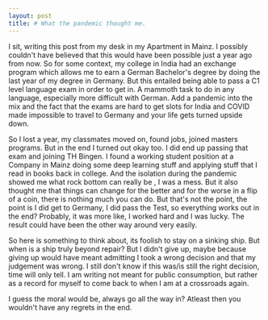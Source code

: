 ```yaml
---
layout: post
title: # What the pandemic thought me.
---
```


I sit, writing this post from my desk in my Apartment in Mainz. I possibly couldn't have believed that this would have been possible just a year ago from now. So for some context, my college in India had an exchange program which allows me to earn a German Bachelor's degree by doing the last year of my degree in Germany. But this entailed being able to pass a C1 level language exam in order to get in.  A mammoth task to do in any language, especially more difficult with German. Add a pandemic into the mix and the fact that the exams are hard to get slots for India and COVID made impossible to travel to Germany and your life gets turned upside down. 



So I lost a year, my classmates moved on, found jobs, joined masters programs. But in the end I turned out okay too. I did end up passing that exam and joining TH Bingen. I found a working student position at a Company in Mainz doing some deep learning stuff and applying stuff that I read in books back in college. And the isolation during the pandemic showed me what rock bottom can really be , I was a mess. But it also thought me that things can change for the better and for the worse in a flip of a coin, there is nothing much you can do. But that's not the point, the point is I did get to Germany, I did pass the Test, so everything works out in the end? Probably, it was more like, I worked hard and I was lucky. The result could have been the other way around very easily.



So here is something to think about, its foolish to stay on a sinking ship. But when is a ship truly beyond repair? But I didn't give up, maybe because giving up would have meant admitting I took a wrong decision and that my judgement was wrong. I still don't know if this was/is still the right decision, time will only tell. I am writing not meant for public consumption, but rather as a record for myself to come back to when I am at a crossroads again. 



I guess the moral would be, always go all the way in? Atleast then you wouldn't have any regrets in the end.
